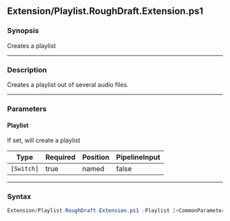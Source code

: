 Extension/Playlist.RoughDraft.Extension.ps1
-------------------------------------------




### Synopsis
Creates a playlist



---


### Description

Creates a playlist out of several audio files.



---


### Parameters
#### **Playlist**

If set, will create a playlist






|Type      |Required|Position|PipelineInput|
|----------|--------|--------|-------------|
|`[Switch]`|true    |named   |false        |





---


### Syntax
```PowerShell
Extension/Playlist.RoughDraft.Extension.ps1 -Playlist [<CommonParameters>]
```
